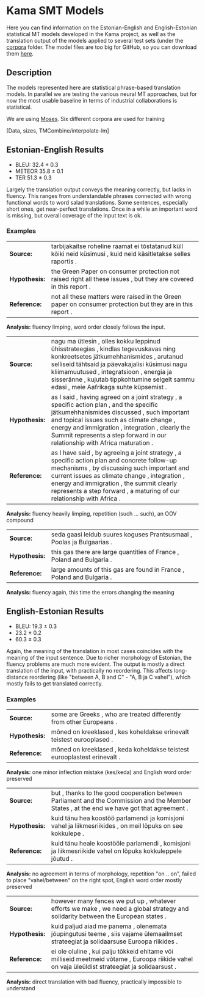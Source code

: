 # Kama SMT Models

Here you can find information on the Estonian-English and English-Estonian statistical MT models developed in the Kama project, as well as the translation output of the models applied to several test sets (under the [corpora](http://github.com/fishel/kama/tree/master/corpora) folder. The model files are too big for GitHub, so you can download them [here](http://statmt.ut.ee/kama).

## Description

The models represented here are statistical phrase-based translation models. In parallel we are testing the various neural MT approaches, but for now the most usable baseline in terms of industrial collaborations is statistical.

We are using [Moses](http://statmt.org/moses). Six different corpora are used for training

[Data, sizes, TMCombine/interpolate-lm]

## Estonian-English Results

* BLEU: 32.4 ± 0.3
* METEOR 35.8 ± 0.1
* TER 51.3 ± 0.3

Largely the translation output conveys the meaning correctly, but lacks in fluency. This ranges from understandable phrases connected with wrong functional words to word salad translations. Some sentences, especially short ones, get near-perfect translations. Once in a while an important word is missing, but overall coverage of the input text is ok.

### Examples

|    |     |
| ------------ | ---------- |
| **Source:**         |    tarbijakaitse roheline raamat ei tõstatanud küll kõiki neid küsimusi , kuid neid käsitletakse selles raportis . |
| **Hypothesis:**     |    the Green Paper on consumer protection not raised right all these issues , but they are covered in this report . |
| **Reference:**      |    not all these matters were raised in the Green paper on consumer protection but they are in this report . |
**Analysis:** fluency limping, word order closely follows the input.

|    |     |
| ------------ | ---------- |
| **Source:**         |    nagu ma ütlesin , olles kokku leppinud ühisstrateegias , kindlas tegevuskavas ning konkreetsetes jätkumehhanismides , arutanud selliseid tähtsaid ja päevakajalisi küsimusi nagu kliimamuutused , integratsioon , energia ja sisseränne , kujutab tippkohtumine selgelt sammu edasi , meie Aafrikaga suhte küpsemist . |
| **Hypothesis:**     |    as I said , having agreed on a joint strategy , a specific action plan , and the specific jätkumehhanismides discussed , such important and topical issues such as climate change , energy and immigration , integration , clearly the Summit represents a step forward in our relationship with Africa maturation . |
| **Reference:**      |    as I have said , by agreeing a joint strategy , a specific action plan and concrete follow-up mechanisms , by discussing such important and current issues as climate change , integration , energy and immigration , the summit clearly represents a step forward , a maturing of our relationship with Africa . |
**Analysis:** fluency heavily limping, repetition (such ... such), an OOV compound

|    |    |
| ----- | ----- |
| **Source:** |              seda gaasi leidub suures koguses Prantsusmaal , Poolas ja Bulgaarias . |
| **Hypothesis:** |        this gas there are large quantities of France , Poland and Bulgaria . |
| **Reference:** |           large amounts of this gas are found in France , Poland and Bulgaria . |
**Analysis:** fluency again, this time the errors changing the meaning

## English-Estonian Results

* BLEU: 19.3 ± 0.3
* 23.2 ± 0.2
* 60.3 ± 0.3

Again, the meaning of the translation in most cases coincides with the meaning of the input sentence. Due to richer morphology of Estonian, the fluency problems are much more evident. The output is mostly a direct translation of the input, with practically no reordering. This affects long-distance reordering (like "between A, B and C" - "A, B ja C vahel"), which mostly fails to get translated correctly.

### Examples

|    |    |
| ----- | ----- |
| **Source:** |              some are Greeks , who are treated differently from other Europeans . |
| **Hypothesis:** |        mõned on kreeklased , kes koheldakse erinevalt teistest eurooplased . |
| **Reference:** |           mõned on kreeklased , keda koheldakse teistest eurooplastest erinevalt . |
**Analysis:**  one minor inflection mistake (kes/keda) and English word order preserved

|    |    |
| ----- | ----- |
| **Source:** |              but , thanks to the good cooperation between Parliament and the Commission and the Member States , at the end we have got that agreement . |
| **Hypothesis:** |        kuid tänu hea koostöö parlamendi ja komisjoni vahel ja liikmesriikides , on meil lõpuks on see kokkulepe . |
| **Reference:** |           kuid tänu heale koostööle parlamendi , komisjoni ja liikmesriikide vahel on lõpuks kokkuleppele jõutud . |
**Analysis:** no agreement in terms of morphology, repetition "on .. on", failed to place "vahel/between" on the right spot, English word order mostly preserved

|    |    |
| ----- | ----- |
| **Source:** |              however many fences we put up , whatever efforts we make , we need a global strategy and solidarity between the European states .
| **Hypothesis:** |        kuid paljud aiad me panema , olenemata jõupingutusi teeme , siis vajame ülemaailmset strateegiat ja solidaarsuse Euroopa riikides .
| **Reference:** |           ei ole oluline , kui palju tõkkeid ehitame või milliseid meetmeid võtame , Euroopa riikide vahel on vaja üleüldist strateegiat ja solidaarsust .
**Analysis:** direct translation with bad fluency, practically impossible to understand

